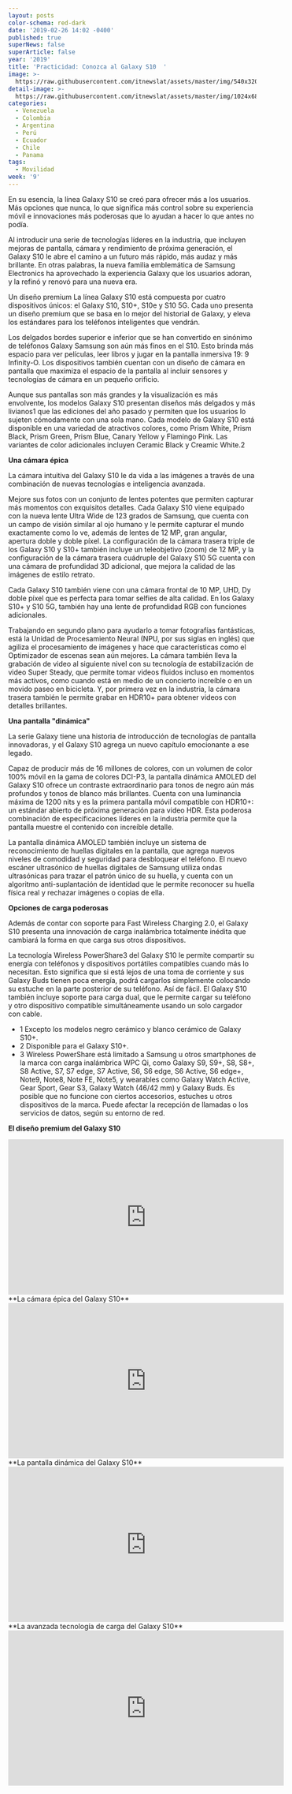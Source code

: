 ```yaml
---
layout: posts
color-schema: red-dark
date: '2019-02-26 14:02 -0400'
published: true
superNews: false
superArticle: false
year: '2019'
title: 'Practicidad: Conozca al Galaxy S10  '
image: >-
  https://raw.githubusercontent.com/itnewslat/assets/master/img/540x320/Familia-Samsung-s10-p.jpg
detail-image: >-
  https://raw.githubusercontent.com/itnewslat/assets/master/img/1024x680/Familia-Samsung-s10-g.jpg
categories:
  - Venezuela
  - Colombia
  - Argentina
  - Perú
  - Ecuador
  - Chile
  - Panama
tags:
  - Movilidad
week: '9'
---
```

En su esencia, la línea Galaxy S10 se creó para ofrecer más a los usuarios. Más opciones que nunca, lo que significa más control sobre su experiencia móvil e innovaciones más poderosas que lo ayudan a hacer lo que antes no podía.
 
Al introducir una serie de tecnologías líderes en la industria, que incluyen mejoras de pantalla, cámara y rendimiento de próxima generación, el Galaxy S10 le abre el camino a un futuro más rápido, más audaz y más brillante. En otras palabras, la nueva familia emblemática de Samsung Electronics ha aprovechado la experiencia Galaxy que los usuarios adoran, y la refinó y renovó para una nueva era.
 
Un diseño premium
La línea Galaxy S10 está compuesta por cuatro dispositivos únicos: el Galaxy S10, S10+, S10e y S10 5G. Cada uno presenta un diseño premium que se basa en lo mejor del historial de Galaxy, y eleva los estándares para los teléfonos inteligentes que vendrán.
 
Los delgados bordes superior e inferior que se han convertido en sinónimo de teléfonos Galaxy Samsung son aún más finos en el S10. Esto brinda más espacio para ver películas, leer libros y jugar en la pantalla inmersiva 19: 9 Infinity-O. Los dispositivos también cuentan con un diseño de cámara en pantalla que maximiza el espacio de la pantalla al incluir sensores y tecnologías de cámara en un pequeño orificio.
 
Aunque sus pantallas son más grandes y la visualización es más envolvente, los modelos Galaxy S10 presentan diseños más delgados y más livianos1 que las ediciones del año pasado y permiten que los usuarios lo sujeten cómodamente con una sola mano. Cada modelo de Galaxy S10 está disponible en una variedad de atractivos colores, como Prism White, Prism Black, Prism Green, Prism Blue, Canary Yellow y Flamingo Pink. Las variantes de color adicionales incluyen Ceramic Black y Creamic White.2
 
**Una cámara épica**

La cámara intuitiva del Galaxy S10 le da vida a las imágenes a través de una combinación de nuevas tecnologías e inteligencia avanzada.
 
Mejore sus fotos con un conjunto de lentes potentes que permiten capturar más momentos con exquisitos detalles. Cada Galaxy S10 viene equipado con la nueva lente Ultra Wide de 123 grados de Samsung, que cuenta con un campo de visión similar al ojo humano y le permite capturar el mundo exactamente como lo ve, además de lentes de 12 MP, gran angular, apertura doble y doble píxel. La configuración de la cámara trasera triple de los Galaxy S10 y S10+ también incluye un teleobjetivo (zoom) de 12 MP, y la configuración de la cámara trasera cuádruple del Galaxy S10 5G cuenta con una cámara de profundidad 3D adicional, que mejora la calidad de las imágenes de estilo retrato.
 
Cada Galaxy S10 también viene con una cámara frontal de 10 MP, UHD, Dy doble píxel que es perfecta para tomar selfies de alta calidad. En los Galaxy S10+ y S10 5G, también hay una lente de profundidad RGB con funciones adicionales.
 
Trabajando en segundo plano para ayudarlo a tomar fotografías fantásticas, está la Unidad de Procesamiento Neural (NPU, por sus siglas en inglés) que agiliza el procesamiento de imágenes y hace que características como el Optimizador de escenas sean aún mejores. La cámara también lleva la grabación de video al siguiente nivel con su tecnología de estabilización de video Super Steady, que permite tomar videos fluidos incluso en momentos más activos, como cuando está en medio de un concierto increíble o en un movido paseo en bicicleta. Y, por primera vez en la industria, la cámara trasera también le permite grabar en HDR10+ para obtener videos con detalles brillantes.
 
**Una pantalla "dinámica"**

La serie Galaxy tiene una historia de introducción de tecnologías de pantalla innovadoras, y el Galaxy S10 agrega un nuevo capítulo emocionante a ese legado.
 
Capaz de producir más de 16 millones de colores, con un volumen de color 100% móvil en la gama de colores DCI-P3, la pantalla dinámica AMOLED del Galaxy S10 ofrece un contraste extraordinario para tonos de negro aún más profundos y tonos de blanco más brillantes. Cuenta con una luminancia máxima de 1200 nits y es la primera pantalla móvil compatible con HDR10+: un estándar abierto de próxima generación para video HDR. Esta poderosa combinación de especificaciones líderes en la industria permite que la pantalla muestre el contenido con increíble detalle.
 
La pantalla dinámica AMOLED también incluye un sistema de reconocimiento de huellas digitales en la pantalla, que agrega nuevos niveles de comodidad y seguridad para desbloquear el teléfono. El nuevo escáner ultrasónico de huellas digitales de Samsung utiliza ondas ultrasónicas para trazar el patrón único de su huella, y cuenta con un algoritmo anti-suplantación de identidad que le permite reconocer su huella física real y rechazar imágenes o copias de ella.
 
**Opciones de carga poderosas**

Además de contar con soporte para Fast Wireless Charging 2.0, el Galaxy S10 presenta una innovación de carga inalámbrica totalmente inédita que cambiará la forma en que carga sus otros dispositivos.
 
La tecnología Wireless PowerShare3 del Galaxy S10 le permite compartir su energía con teléfonos y dispositivos portátiles compatibles cuando más lo necesitan. Esto significa que si está lejos de una toma de corriente y sus Galaxy Buds tienen poca energía, podrá cargarlos simplemente colocando su estuche en la parte posterior de su teléfono. Así de fácil. El Galaxy S10 también incluye soporte para carga dual, que le permite cargar su teléfono y otro dispositivo compatible simultáneamente usando un solo cargador con cable.
 
- 1 Excepto los modelos negro cerámico y blanco cerámico de Galaxy S10+.
- 2 Disponible para el Galaxy S10+.
- 3 Wireless PowerShare está limitado a Samsung u otros smartphones de la marca con carga inalámbrica WPC Qi, como Galaxy S9, S9+, S8, S8+, S8 Active, S7, S7 edge, S7 Active, S6, S6 edge, S6 Active, S6 edge+, Note9, Note8, Note FE, Note5, y wearables como Galaxy Watch Active, Gear Sport, Gear S3, Galaxy Watch (46/42 mm) y Galaxy Buds. Es posible que no funcione con ciertos accesorios, estuches u otros dispositivos de la marca. Puede afectar la recepción de llamadas o los servicios de datos, según su entorno de red.

**El diseño premium del Galaxy S10**
<iframe width="560" height="315" src="https://www.youtube.com/embed/bfwebjRUfHA" frameborder="0" allow="accelerometer; autoplay; encrypted-media; gyroscope; picture-in-picture" allowfullscreen></iframe>
**La cámara épica del Galaxy S10**
<iframe width="560" height="315" src="https://www.youtube.com/embed/CD3FKs8ogEY" frameborder="0" allow="accelerometer; autoplay; encrypted-media; gyroscope; picture-in-picture" allowfullscreen></iframe>
**La pantalla dinámica del Galaxy S10**
<iframe width="560" height="315" src="https://www.youtube.com/embed/LetvrUYX0yM" frameborder="0" allow="accelerometer; autoplay; encrypted-media; gyroscope; picture-in-picture" allowfullscreen></iframe>
**La avanzada tecnología de carga del Galaxy S10**
<iframe width="560" height="315" src="https://www.youtube.com/embed/j02d0k0XDKU" frameborder="0" allow="accelerometer; autoplay; encrypted-media; gyroscope; picture-in-picture" allowfullscreen></iframe>
